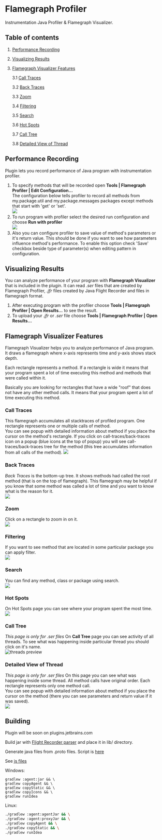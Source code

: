 # Flamegraph Profiler
Instrumentation Java Profiler & Flamegraph Visualizer.

## Table of contents
1. [Performance Recording](#performance-recording)
2. [Visualizing Results](#visualizing-results)
3. [Flamegraph Visualizer Features](#flamegraph-visualizer-features)

    3.1 [Call Traces](#call-traces)
    
    3.2 [Back Traces](#back-traces)
    
    3.3 [Zoom](#zoom)
    
    3.4 [Filtering](#filtering)
    
    3.5 [Search](#search)
    
    3.6 [Hot Spots](#hot-spots)
    
    3.7 [Call Tree](#call-tree)
    
    3.8 [Detailed View of Thread](#detailed-view-of-thread)

## Performance Recording
Plugin lets you record performance of Java program with instrumentation profiler.

1. To specify methods that will be recorded open **Tools | Flamegraph Profiler | Edit Configuration...**  
The configuration below tells profiler to record all methods from my.package.util and my.package.messages packages except methods that start with 'get' or 'set'.  
![](screenshots/profiler_config.png)
2. To run program with profiler select the desired run configuration and choose **Run <name> with profiler**  
![](screenshots/run_with_profiler.png)
3. Also you can configure profiler to save value of method's parameters or it's return value. This should be done if you want to see how parameters influence method's performance. To enable this option check 'Save' checkbox beside type of parameter(s) when editing pattern in configuration.

## Visualizing Results
You can analyze performance of your program with **Flamegraph Visualizer** that is included in the plugin. It can read _.ser_ files that are created by Flamegraph Profiler, _.jfr_ files created by Java Flight Recorder and files in flamegraph format.
1. After executing program with the profiler choose **Tools | Flamegraph Profiler | Open Results...** to see the result.
2. To upload your _.jfr_ or _.ser_ file choose **Tools | Flamegraph Profiler | Open Results...**

## Flamegraph Visualizer Features
Flamegraph Visualizer helps you to analyze performance of Java program. It draws a flamegraph where x-axis represents time and y-axis shows stack depth.

Each rectangle represents a method. If a rectangle is wide it means that your program spent a lot of time executing this method and methods that were called within it.

Basically you are looking for rectangles that have a wide "roof" that does not have any other method calls. It means that your program spent a lot of time executing this method.

### Call Traces
This flamegraph accumulates all stacktraces of profiled program. One rectangle represents one or multiple calls of method.  
You can see popup with detailed information about method if you place the cursor on the method's rectangle. If you click on call-traces/back-traces icon on a popup (blue icons at the top of popup) you will see call-traces/back-traces tree for the method (this tree accumulates information from all calls of the method).
![](screenshots/call-traces.png)

### Back Traces
_Back Traces_ is the bottom-up tree. It shows methods had called the root method (that is on the top of flamegraph). This flamegraph may be helpful if you know that some method was called a lot of time and you want to know what is the reason for it.  
![](screenshots/back-traces.png)

### Zoom  
Click on a rectangle to zoom in on it.  
![](screenshots/zoom.png)

### Filtering
If you want to see method that are located in some particular package you can apply filter.  
![](screenshots/filter.png)

### Search
You can find any method, class or package using search.  
![](screenshots/search.png)

### Hot Spots
On Hot Spots page you can see where your program spent the most time.  
![](screenshots/hot-spots.png)

### Call Tree
_This page is only for _.ser_ files_
On **Call Tree** page you can see activity of all threads. To see what was happening inside particular thread you should click on it's name.   
![threads preview](screenshots/preview.png)

### Detailed View of Thread
_This page is only for _.ser_ files_
On this page you can see what was happening inside some thread. All method calls have original order. Each rectangle represents only one method call.  
You can see popup with detailed information about method if you place the cursor on the method (there you can see parameters and return value if it was saved).  
![](screenshots/thread.png)


## Building
Plugin will be soon on plugins.jetbrains.com

Build jar with [Flight Recorder parser](https://github.com/kornilova-l/flight-recorder-parser-for-java-9) and place it in lib/ directory.

Generate java files from .proto files. Script is [here](protobuf/README.md)

See [js files](/visualization/README.md)

Windows:
```
gradlew :agent:jar && \
gradlew copyAgent && \
gradlew copyStatic && \
gradlew copyIcons && \
gradlew runIdea
```

Linux:
```bash
./gradlew :agent:agentJar && \
./gradlew :agent:proxyJar && \
./gradlew copyAgent && \
./gradlew copyStatic && \
./gradlew runIdea

```
